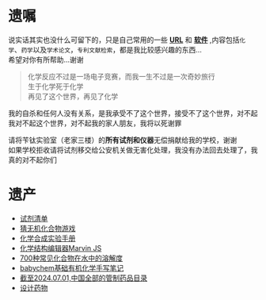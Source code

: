 # 遗嘱

说实话其实也没什么可留下的，只是自己常用的一些 **[URL](docx/URL.md)** 和 **[软件](https://github.com/Benzyl-titanium/Benzyl-titanium-will/releases/tag/app)** ,内容包括`化学`、`药学`以及`学术论文`，`专利文献检索`，都是我比较感兴趣的东西…  
希望对你有所帮助…谢谢

> 化学反应不过是一场电子竞赛，而我一生不过是一次奇妙旅行  
  生于化学死于化学  
  再见了这个世界，再见了化学

我的自杀和任何人没有关系，是我承受不了这个世界，接受不了这个世界，对不起  
我对不起这个世界，对不起我的家人朋友，我将以死谢罪  

请将苄钛实验室（老家三楼）的**所有试剂和仪器**无偿捐献给我的学校，谢谢  
如果学校拒收请将试剂移交给公安机关做无害化处理，我没有办法回去处理了，我真的对不起你们

# 遗产

* [试剂清单](https://github.com/Benzyl-titanium/Benzyl-titanium-will/releases/download/app/BianTai_LAB.xlsx)
* [猜无机化合物游戏](https://benzyl-titanium.netlify.app/chemgame)
* [化学合成实验手册](https://chemhandbook.netlify.app)
* [化学结构编辑器Marvin JS](https://benzyl-titanium.netlify.app/marvin)
* [700种常见化合物在水中的溶解度](https://https://benzyl-titanium.netlify.app/solubility)
* [babychem基础有机化学手写笔记](https://github.com/Benzyl-titanium/BabyChem/releases/download/organic-chemistry/BabyChem.pdf)
* [截至2024.07.01,中国全部的管制药品目录](https://https://benzyl-titanium.netlify.app/structural-formula)
* [设计药物](https://benzyl-titanium.netlify.app/designdrugs)

